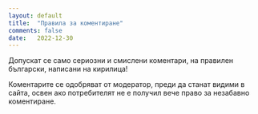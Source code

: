 ```yaml
---
layout: default
title:  "Правила за коментиране"
comments: false
date:   2022-12-30
---
```

Допускат се само сериозни и смислени коментари, на правилен български, написани на кирилица!

Коментарите се одобряват от модератор, преди да станат видими в сайта, освен ако потребителят не е получил вече право за незабавно коментиране.
